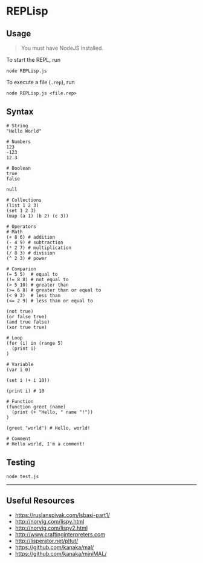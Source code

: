 # REPLisp

## Usage

  > You must have NodeJS installed.

  To start the REPL, run
  ```
  node REPLisp.js
  ```
  To execute a file (`.rep`), run
  ```
  node REPLisp.js <file.rep>
  ```

## Syntax

  ```
  # String
  "Hello World"
  
  # Numbers
  123
  -123
  12.3

  # Boolean
  true
  false

  null

  # Collections
  (list 1 2 3)
  (set 1 2 3)
  (map (a 1) (b 2) (c 3))

  # Operators
  # Math
  (+ 8 6) # addition
  (- 4 9) # subtraction
  (* 2 7) # multiplication
  (/ 8 3) # division
  (^ 2 3) # power

  # Comparion
  (= 5 5)  # equal to
  (!= 8 8) # not equal to
  (> 5 10) # greater than
  (>= 6 8) # greater than or equal to
  (< 9 3)  # less than
  (<= 2 9) # less than or equal to
  
  (not true)
  (or false true)
  (and true false)
  (xor true true)

  # Loop
  (for (i) in (range 5)
    (print i)
  )
  
  # Variable
  (var i 0)

  (set i (+ i 10))

  (print i) # 10

  # Function
  (function greet (name)
    (print (+ "Hello, " name "!"))
  )

  (greet "world") # Hello, world!

  # Comment
  # Hello world, I'm a comment!
  ```

## Testing

  ```
  node test.js
  ```

---

## Useful Resources

- https://ruslanspivak.com/lsbasi-part1/
- http://norvig.com/lispy.html
- http://norvig.com/lispy2.html
- http://www.craftinginterpreters.com
- http://lisperator.net/pltut/
- https://github.com/kanaka/mal/
- https://github.com/kanaka/miniMAL/
